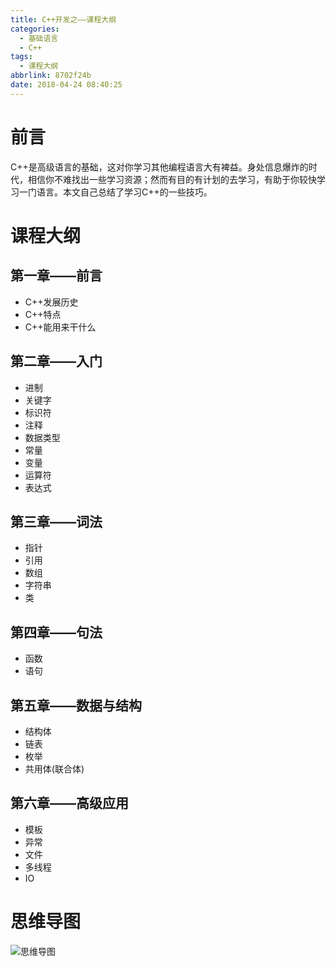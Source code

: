```yaml
---
title: C++开发之——课程大纲
categories:
  - 基础语言
  - C++
tags:
  - 课程大纲
abbrlink: 8702f24b
date: 2018-04-24 08:40:25
---
```

# 前言
C++是高级语言的基础，这对你学习其他编程语言大有裨益。身处信息爆炸的时代，相信你不难找出一些学习资源；然而有目的有计划的去学习，有助于你较快学习一门语言。本文自己总结了学习C++的一些技巧。  

<!--more-->

# 课程大纲
## 第一章——前言
- C++发展历史
- C++特点
- C++能用来干什么

## 第二章——入门
- 进制
- 关键字
- 标识符
- 注释
- 数据类型
- 常量
- 变量
- 运算符
- 表达式

## 第三章——词法
- 指针
- 引用
- 数组
- 字符串
- 类

## 第四章——句法
- 函数
- 语句

## 第五章——数据与结构
- 结构体
- 链表
- 枚举
- 共用体(联合体)

## 第六章——高级应用
- 模板
- 异常
- 文件
- 多线程
- IO

# 思维导图
![思维导图][1]



[1]: https://images.pgzxc.com/cpp-outline.png
